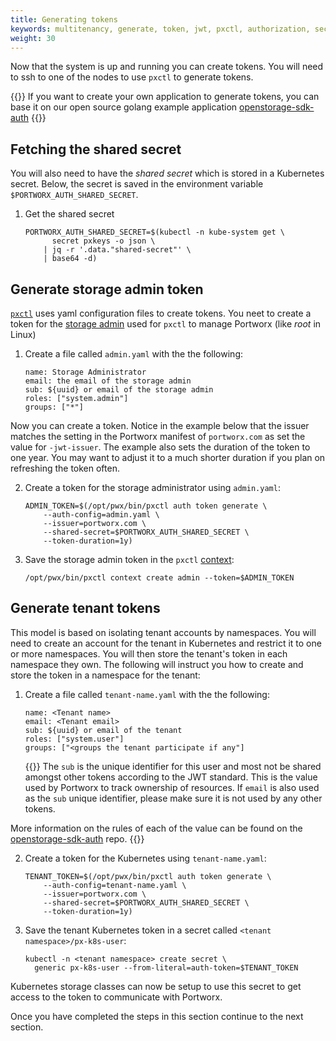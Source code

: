 ```yaml
---
title: Generating tokens
keywords: multitenancy, generate, token, jwt, pxctl, authorization, security
weight: 30
---
```


Now that the system is up and running you can create tokens. You will need to
ssh to one of the nodes to use `pxctl` to generate tokens.

{{<info>}}
If you want to create your own application to generate tokens, you
can base it on our open source golang example application [openstorage-sdk-auth](https://github.com/libopenstorage/openstorage-sdk-auth)
{{</info>}}

## Fetching the shared secret

You will also need to have the _shared secret_ which is stored in a
Kubernetes secret. Below, the secret is saved in the
environment variable `$PORTWORX_AUTH_SHARED_SECRET`.

1. Get the shared secret

    ```text
    PORTWORX_AUTH_SHARED_SECRET=$(kubectl -n kube-system get \
          secret pxkeys -o json \
        | jq -r '.data."shared-secret"' \
        | base64 -d)
    ```

## Generate storage admin token

[`pxctl`](/reference/cli/authorization/#generate_tokens) uses yaml
configuration files to create tokens. You neet to create a token for the 
[storage admin](/concepts/authorization/overview/#the-administrator-role)
used for `pxctl` to manage Portworx
(like _root_ in Linux)

1. Create a file called `admin.yaml` with the the following:

    ```text
    name: Storage Administrator
    email: the email of the storage admin
    sub: ${uuid} or email of the storage admin
    roles: ["system.admin"]
    groups: ["*"]
    ```

Now you can create a token. Notice in the example below that the
issuer matches the setting in the Portworx manifest of `portworx.com` as set
the value for `-jwt-issuer`. The example also sets the duration of the token
to one year. You may want to adjust it to a much shorter duration if you plan
on refreshing the token often.

2. Create a token for the storage administrator using `admin.yaml`:

    ```text
    ADMIN_TOKEN=$(/opt/pwx/bin/pxctl auth token generate \
        --auth-config=admin.yaml \
        --issuer=portworx.com \
        --shared-secret=$PORTWORX_AUTH_SHARED_SECRET \
        --token-duration=1y)
    ```

3. Save the storage admin token in the `pxctl`
[context](/reference/cli/authorization/#context):

    ```text
    /opt/pwx/bin/pxctl context create admin --token=$ADMIN_TOKEN
    ```

## Generate tenant tokens

This model is based on isolating tenant accounts by namespaces. You will need
to create an account for the tenant in Kubernetes and restrict it to one or
more namespaces. You will then store the tenant's token in each namespace
they own. The following will instruct you how to create and store the token
in a namespace for the tenant:

1. Create a file called `tenant-name.yaml` with the the following:

    ```text
    name: <Tenant name>
    email: <Tenant email>
    sub: ${uuid} or email of the tenant
    roles: ["system.user"]
    groups: ["<groups the tenant participate if any"]
    ```

    {{<info>}}
The `sub` is the unique identifier for this user and most not be shared amongst
other tokens according to the JWT standard. This is the value used by Portworx
to track ownership of resources. If `email` is also used as the `sub` unique
identifier, please make sure it is not used by any other tokens.

More information on the rules of each of the value can be found on the
[openstorage-sdk-auth](https://github.com/libopenstorage/openstorage-sdk-auth#usage) repo.
    {{</info>}}


2. Create a token for the Kubernetes using `tenant-name.yaml`:

    ```text
    TENANT_TOKEN=$(/opt/pwx/bin/pxctl auth token generate \
        --auth-config=tenant-name.yaml \
        --issuer=portworx.com \
        --shared-secret=$PORTWORX_AUTH_SHARED_SECRET \
        --token-duration=1y)
    ```

3. Save the tenant Kubernetes token in a secret called `<tenant namespace>/px-k8s-user`:

    ```text
    kubectl -n <tenant namespace> create secret \
      generic px-k8s-user --from-literal=auth-token=$TENANT_TOKEN
    ```

Kubernetes storage classes can now be setup to use this secret to
get access to the token to communicate with Portworx.

Once you have completed the steps in this section continue to the next
section.
